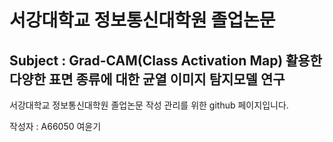 # 서강대학교 정보통신대학원 졸업논문

## Subject : Grad-CAM(Class Activation Map) 활용한 다양한 표면 종류에 대한 균열 이미지 탐지모델 연구

서강대학교 정보통신대학원 졸업논문 작성 관리를 위한 github 페이지입니다.

작성자 : A66050 여윤기
